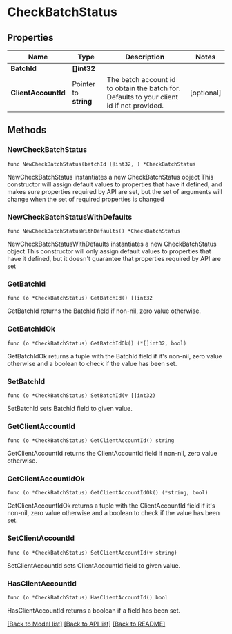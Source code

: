 # CheckBatchStatus

## Properties

Name | Type | Description | Notes
------------ | ------------- | ------------- | -------------
**BatchId** | **[]int32** |  | 
**ClientAccountId** | Pointer to **string** | The batch account id to obtain the batch for. Defaults to your client id if not provided. | [optional] 

## Methods

### NewCheckBatchStatus

`func NewCheckBatchStatus(batchId []int32, ) *CheckBatchStatus`

NewCheckBatchStatus instantiates a new CheckBatchStatus object
This constructor will assign default values to properties that have it defined,
and makes sure properties required by API are set, but the set of arguments
will change when the set of required properties is changed

### NewCheckBatchStatusWithDefaults

`func NewCheckBatchStatusWithDefaults() *CheckBatchStatus`

NewCheckBatchStatusWithDefaults instantiates a new CheckBatchStatus object
This constructor will only assign default values to properties that have it defined,
but it doesn't guarantee that properties required by API are set

### GetBatchId

`func (o *CheckBatchStatus) GetBatchId() []int32`

GetBatchId returns the BatchId field if non-nil, zero value otherwise.

### GetBatchIdOk

`func (o *CheckBatchStatus) GetBatchIdOk() (*[]int32, bool)`

GetBatchIdOk returns a tuple with the BatchId field if it's non-nil, zero value otherwise
and a boolean to check if the value has been set.

### SetBatchId

`func (o *CheckBatchStatus) SetBatchId(v []int32)`

SetBatchId sets BatchId field to given value.


### GetClientAccountId

`func (o *CheckBatchStatus) GetClientAccountId() string`

GetClientAccountId returns the ClientAccountId field if non-nil, zero value otherwise.

### GetClientAccountIdOk

`func (o *CheckBatchStatus) GetClientAccountIdOk() (*string, bool)`

GetClientAccountIdOk returns a tuple with the ClientAccountId field if it's non-nil, zero value otherwise
and a boolean to check if the value has been set.

### SetClientAccountId

`func (o *CheckBatchStatus) SetClientAccountId(v string)`

SetClientAccountId sets ClientAccountId field to given value.

### HasClientAccountId

`func (o *CheckBatchStatus) HasClientAccountId() bool`

HasClientAccountId returns a boolean if a field has been set.


[[Back to Model list]](../README.md#documentation-for-models) [[Back to API list]](../README.md#documentation-for-api-endpoints) [[Back to README]](../README.md)


